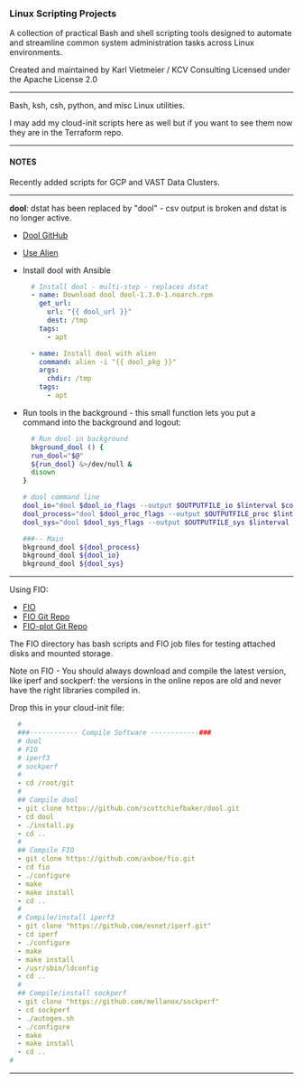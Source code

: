 ### Linux Scripting Projects

A collection of practical Bash and shell scripting tools designed to automate and streamline common system administration tasks across Linux environments.

Created and maintained by Karl Vietmeier / KCV Consulting
Licensed under the Apache License 2.0

---

Bash, ksh, csh, python, and misc Linux utilities.

I may add my cloud-init scripts here as well but if you want to see them now they are in the Terraform repo.

---

#### NOTES

Recently added scripts for GCP and VAST Data Clusters.

---

**dool**: dstat has been replaced by "dool" - csv output is broken and dstat is no longer active.

* [Dool GitHub](https://github.com/scottchiefbaker/dool/blob/master/README.md)
* [Use Alien](https://www.serverlab.ca/tutorials/linux/administration-linux/how-install-rpm-packages-on-ubuntu-using-alien/)

* Install dool with Ansible

   ```yaml
     # Install dool - multi-step - replaces dstat
     - name: Download dool dool-1.3.0-1.noarch.rpm
       get_url: 
         url: "{{ dool_url }}"
         dest: /tmp
       tags:
         - apt

     - name: Install dool with alien
       command: alien -i "{{ dool_pkg }}"
       args: 
         chdir: /tmp
       tags:
         - apt
  ```

* Run tools in the background - this small function lets you put a command into the background and logout:

   ```bash
     # Run dool in background
     bkground_dool () {
     run_dool="$@"
     ${run_dool} &>/dev/null &
     disown
   }

   # dool command line
   dool_io="dool $dool_io_flags --output $OUTPUTFILE_io $linterval $count"
   dool_process="dool $dool_proc_flags --output $OUTPUTFILE_proc $linterval $count"
   dool_sys="dool $dool_sys_flags --output $OUTPUTFILE_sys $linterval $count"

   ###-- Main 
   bkground_dool ${dool_process}
   bkground_dool ${dool_io}
   bkground_dool ${dool_sys}

   ```

---

Using FIO:

* [FIO](https://fio.readthedocs.io/en/latest/fio_doc.html)
* [FIO Git Repo](https://github.com/axboe/fio)
* [FIO-plot Git Repo](https://github.com/louwrentius/fio-plot)

The FIO directory has bash scripts and FIO job files for testing attached disks and mounted storage.

Note on FIO - You should always download and compile the latest version, like iperf and sockperf: the versions in the online repos are old and never have the right libraries compiled in.

Drop this in your cloud-init file:

``` yaml
  #
  ###------------ Compile Software ------------###
  # dool
  # FIO
  # iperf3
  # sockperf
  #
  - cd /root/git
  #
  ## Compile dool
  - git clone https://github.com/scottchiefbaker/dool.git
  - cd dool
  - ./install.py
  - cd ..
  #
  ## Compile FIO
  - git clone https://github.com/axboe/fio.git
  - cd fio
  - ./configure
  - make
  - make install
  - cd ..
  #
  # Compile/install iperf3
  - git clone "https://github.com/esnet/iperf.git"
  - cd iperf
  - ./configure
  - make
  - make install
  - /usr/sbin/ldconfig
  - cd ..
  #  
  ## Compile/install sockperf
  - git clone "https://github.com/mellanox/sockperf"
  - cd sockperf
  - ./autogen.sh
  - ./configure
  - make
  - make install
  - cd .. 
#
```

---
